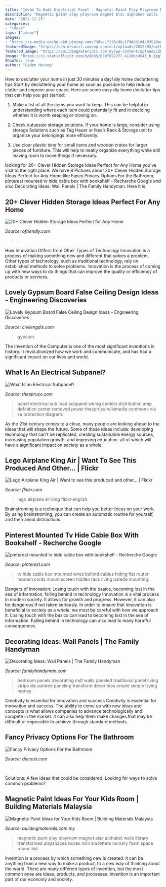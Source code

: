 ```yaml
---
title: "Ideas To Hide Electrical Panel - Magnetic Paint Play Playroom Magnet Alsc Alphabet Walls Library Transformed Playspaces Boxes Mini Ala Letters Nursery Foam Space Rooms Kid"
description: "Magnetic paint play playroom magnet alsc alphabet walls library transformed playspaces boxes mini ala letters nursery foam space rooms kid"
date: "2022-12-25"
categories:
- "ideas"
tags: ["ideas"]
images:
- "https://s-media-cache-ak0.pinimg.com/736x/1f/36/d0/1f36d0184c03528ee3a5db3911da171e.jpg"
featuredImage: "https://cdn.decoist.com/wp-content/uploads/2013/03/bathroom-privacy-wall.jpg"
featured_image: "https://buildingmaterials.com.my/wp-content/uploads/2015/11/magnetic-paint-1.jpg"
image: "https://c1.staticflickr.com/9/8085/8597852277_4116bc4541_b.jpg"
ShowToc: true
author: "Caden Herzog"
---
```



How to declutter your home in just 30 minutes a day!
diy home decluttering tips
Start by decluttering your home as soon as possible to help reduce clutter and improve your space. Here are some easy diy home declutter tips that can help you get started:

1. Make a list of all the items you want to keep. This can be helpful in understanding where each item could potentially fit and in deciding whether it is worth keeping or moving on.

2. Check outuesize storage solutions. If your home is large, consider using storage Solutions such as Tag Heuer or Ikea’s Rack & Storage unit to organize your belongings more efficiently.

3. Use clear plastic bins for small items and wooden crates for larger pieces of furniture. This will help to neatly organize everything while still leaving room to move things if necessary. 


	

		
looking for 20+ Clever Hidden Storage Ideas Perfect for Any Home you've visit to the right place. We have 8 Pictures about 20+ Clever Hidden Storage Ideas Perfect for Any Home like Fancy Privacy Options For the Bathroom, pinterest mounted tv hide cable box with bookshelf - Recherche Google and also Decorating Ideas: Wall Panels | The Family Handyman. Here it is:
		
    
## 20+ Clever Hidden Storage Ideas Perfect For Any Home

<img loading=lazy src="https://ofriendly.com/wp-content/uploads/2017/02/hidden-storage/26-hidden-storage-ideas.jpg" onerror="this.onerror=null;this.src='https://tse1.mm.bing.net/th?id=OIP.0DFsfYO-BExCh62nH4h7GQHaLI&amp;pid=15.1';" alt="20+ Clever Hidden Storage Ideas Perfect for Any Home">

_Source: ofriendly.com_

>. 

	

How Innovation Differs from Other Types of Technology
Innovation is a process of making something new and different that solves a problem. Other types of technology, such as traditional technology, rely on established methods to solve problems. Innovation is the process of coming up with new ways to do things that can improve the quality or efficiency of products or services.

    
## Lovely Gypsum Board False Ceiling Design Ideas - Engineering Discoveries

<img loading=lazy src="https://civilengdis.com/wp-content/uploads/2021/05/147753467_3266585636779269_6018899828625454323_n-499x600.jpg" onerror="this.onerror=null;this.src='https://tse4.mm.bing.net/th?id=OIP.iFbDT9RWh3H3yMW63m6P2QHaI5&amp;pid=15.1';" alt="Lovely Gypsum Board False Ceiling Design Ideas - Engineering Discoveries">

_Source: civilengdis.com_

>gypsum. 

	

The Invention of the Computer is one of the most significant inventions in history. It revolutionized how we work and communicate, and has had a significant impact on our lives and world.

    
## What Is An Electrical Subpanel?

<img loading=lazy src="https://www.thespruce.com/thmb/RENkxydWdP69EGoA88mxrgbgkU8=/1500x2000/filters:fill(auto,1)/Electrical_panel_and_subpanel_with_cover_removed_from_subpanel-588639bc5f9b58bdb38ad559.jpg" onerror="this.onerror=null;this.src='https://tse1.mm.bing.net/th?id=OIP.pCCqM41nNNGWYQemsR02SwHaJ4&amp;pid=15.1';" alt="What Is an Electrical Subpanel?">

_Source: thespruce.com_

>panel electrical sub load subpanel wiring centers distribution amp definition center removed power thespruce wikimedia commons via sa protection diagram. 

	

As the 21st century comes to a close, many people are looking ahead to the ideas that will shape the future. Some of these ideas include: developing technology that can't be replicated, creating sustainable energy sources, increasing population growth, and improving education. all of which will have a significant impact on society as a whole.

    
## Lego Airplane King Air | Want To See This Produced And Other… | Flickr

<img loading=lazy src="https://c1.staticflickr.com/9/8085/8597852277_4116bc4541_b.jpg" onerror="this.onerror=null;this.src='https://tse2.mm.bing.net/th?id=OIP.UuA3yzsAfcf_6DVHbXfqggHaJ4&amp;pid=15.1';" alt="Lego Airplane King Air | Want to see this produced and other… | Flickr">

_Source: flickr.com_

>lego airplane air king flickr english. 

	

Brainstroming is a technique that can help you better focus on your work. By using brainstroming, you can create an automatic routine for yourself, and then avoid distractions.

    
## Pinterest Mounted Tv Hide Cable Box With Bookshelf - Recherche Google

<img loading=lazy src="https://s-media-cache-ak0.pinimg.com/736x/1f/36/d0/1f36d0184c03528ee3a5db3911da171e.jpg" onerror="this.onerror=null;this.src='https://tse3.mm.bing.net/th?id=OIP.5-Vxub8ZIW1T5Nnt6UmB1gHaJ3&amp;pid=15.1';" alt="pinterest mounted tv hide cable box with bookshelf - Recherche Google">

_Source: pinterest.com_

>tv hide cable box mounted wires behind cables hiding flat router modem cords mount screen hidden rack living parede mounting. 

	

Dangers of innovation: Losing touch with the basics, becoming lost in the sea of information, falling behind in technology
Innovation is a vital process in modern society. It allows for growth and progress. However, it can also be dangerous if not taken seriously. In order to ensure that innovation is beneficial to society as a whole, we must be careful with how we approach it. Losing touch with the basics can lead to becoming lost in the sea of information. Falling behind in technology can also lead to many harmful consequences.

    
## Decorating Ideas: Wall Panels | The Family Handyman

<img loading=lazy src="https://cdn2.tmbi.com/TFH/Projects/FH07NOV_TRAWAL_01.JPG" onerror="this.onerror=null;this.src='https://tse4.mm.bing.net/th?id=OIP.n1Ksug-aVO-GkyzdI0bcyAHaHa&amp;pid=15.1';" alt="Decorating Ideas: Wall Panels | The Family Handyman">

_Source: familyhandyman.com_

>bedroom panels decorating mdf walls paneled traditional panel living strips diy painted paneling transform decor idea create simple trying money. 

	

Creativity is essential for innovation and success
Creativity is essential for innovation and success. The ability to come up with new ideas and concepts is what allows companies to advance technologically and compete in the market. It can also help them make changes that may be difficult or impossible to achieve through standard methods.

    
## Fancy Privacy Options For The Bathroom

<img loading=lazy src="https://cdn.decoist.com/wp-content/uploads/2013/03/bathroom-privacy-wall.jpg" onerror="this.onerror=null;this.src='https://tse1.mm.bing.net/th?id=OIP.b4wCRi8776Fcp0hs3sMTewHaLI&amp;pid=15.1';" alt="Fancy Privacy Options For the Bathroom">

_Source: decoist.com_

>. 

	

Solutions: A few ideas that could be considered.
Looking for ways to solve common problems?

    
## Magnetic Paint Ideas For Your Kids Room | Building Materials Malaysia

<img loading=lazy src="https://buildingmaterials.com.my/wp-content/uploads/2015/11/magnetic-paint-1.jpg" onerror="this.onerror=null;this.src='https://tse1.mm.bing.net/th?id=OIP.F64_ZpEOaXxj5TjrEIzRPQHaJ3&amp;pid=15.1';" alt="Magnetic Paint Ideas for Your Kids Room | Building Materials Malaysia">

_Source: buildingmaterials.com.my_

>magnetic paint play playroom magnet alsc alphabet walls library transformed playspaces boxes mini ala letters nursery foam space rooms kid. 

	

Invention is a process by which something new is created. It can be anything from a new way to make a product, to a new way of thinking about the world. There are many different types of invention, but the most common ones are ideas, products, and processes. Invention is an important part of our economy and society.

